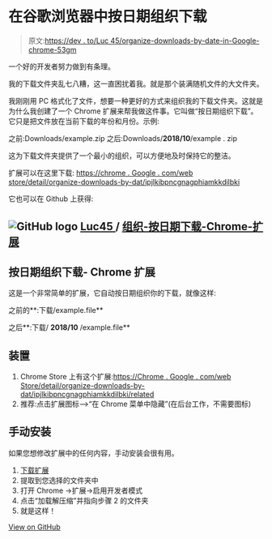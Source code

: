 # 在谷歌浏览器中按日期组织下载

> 原文:[https://dev . to/Luc 45/organize-downloads-by-date-in-Google-chrome-53gm](https://dev.to/luc45/organize-downloads-by-date-in-google-chrome-53gm)

一个好的开发者努力做到有条理。

我的下载文件夹乱七八糟，这一直困扰着我。就是那个装满随机文件的大文件夹。

我刚刚用 PC 格式化了文件，想要一种更好的方式来组织我的下载文件夹。这就是为什么我创建了一个 Chrome 扩展来帮我做这件事。它叫做“按日期组织下载”。它只是把文件放在当前下载的年份和月份。示例:

之前:Downloads/example.zip
之后:Downloads/**2018/10**/example . zip

这为下载文件夹提供了一个最小的组织，可以方便地及时保持它的整洁。

扩展可以在这里下载:
[https://chrome . Google . com/web store/detail/organize-downloads-by-dat/ipjlkibpncgnagphiamkkdilbki](https://chrome.google.com/webstore/detail/organize-downloads-by-dat/ipjljbilkibpncgnagphiamkkdilbbki)

它也可以在 Github 上获得:

## ![GitHub logo](../Images/a73f630113876d78cff79f59c2125b24.png) [ Luc45 ](https://github.com/Luc45) / [组织-按日期下载-Chrome-扩展](https://github.com/Luc45/Organize-Downloads-by-Date-Chrome-Extension)

<article class="markdown-body entry-content container-lg" itemprop="text">

# 按日期组织下载- Chrome 扩展

这是一个非常简单的扩展，它自动按日期组织你的下载，就像这样:

之前的**:下载/example.file**

之后**:下载/ **2018/10** /example.file**

# 装置

1.  Chrome Store 上有这个扩展:[https://Chrome . Google . com/web Store/detail/organize-downloads-by-dat/ipjlkibpncgnagphiamkkdilbki/related](https://chrome.google.com/webstore/detail/organize-downloads-by-dat/ipjljbilkibpncgnagphiamkkdilbbki/related)
2.  推荐:点击扩展图标-->“在 Chrome 菜单中隐藏”(在后台工作，不需要图标)

# 手动安装

如果您想修改扩展中的任何内容，手动安装会很有用。

1.  [下载扩展](https://github.com/Luc45/Organize-Downloads-by-Date-Chrome-Extension/archive/master.zip)
2.  提取到您选择的文件夹中
3.  打开 Chrome ->扩展->启用开发者模式
4.  点击“加载解压缩”并指向步骤 2 的文件夹
5.  就是这样！

</article>

[View on GitHub](https://github.com/Luc45/Organize-Downloads-by-Date-Chrome-Extension)